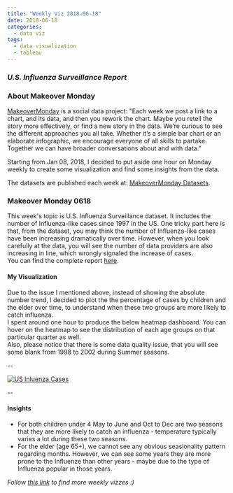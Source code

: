 ```yaml
---
title: "Weekly Viz 2018-06-18"
date: 2018-06-18
categories:
  - data viz
tags:
  - data visualization
  - tableau
---
```


### *U.S. Influenza Surveillance Report*


### About Makeover Monday

[MakeoverMonday](http://www.makeovermonday.co.uk/) is a social data project:
"Each week we post a link to a chart, and its data, and then you rework the chart.
Maybe you retell the story more effectively, or find a new story in the data.
We’re curious to see the different approaches you all take. Whether it’s a simple bar chart or an elaborate infographic, we encourage everyone of all skills to partake.
Together we can have broader conversations about and with data."

Starting from Jan 08, 2018, I decided to put aside one hour on Monday weekly to create some visualization and find some insights from the data.

The datasets are published each week at: [MakeoverMonday Datasets](http://www.makeovermonday.co.uk/data/).

### Makeover Monday 0618

This week's topic is U.S. Influenza Surveillance dataset. It includes the number of Influenza-like cases since 1997 in the US. One tricky part here is that, from the dataset, you may think the number of Influenza-like cases have been increasing dramatically over time. However, when you look carefully at the data, you will see the number of data providers are also increasing in line, which wrongly signaled the increase of cases.  
You can find the complete report [here](https://www.cdc.gov/flu/weekly/#S11).  

#### My Visualization

Due to the issue I mentioned above, instead of showing the absolute number trend, I decided to plot the the percentage of cases by children and the elder over time, to understand when these two groups are more likely to catch influenza.  
I spent around one hour to produce the below heatmap dashboard. You can hover on the heatmap to see the distribution of each age groups on that particular quarter as well.  
Also, please notice that there is some data quality issue, that you will see some blank from 1998 to 2002 during Summer seasons.  

--  
<div class='tableauPlaceholder' id='viz1529373762377' style='position: relative'>
<noscript><a href='#'>
  <img alt='US Inluenza Cases ' src='https:&#47;&#47;public.tableau.com&#47;static&#47;images&#47;Ma&#47;MakeOverMonday0618&#47;USInluenzaCases&#47;1_rss.png' style='border: none' />
</a></noscript>
<object class='tableauViz'  style='display:none;'>
  <param name='host_url' value='https%3A%2F%2Fpublic.tableau.com%2F' />
  <param name='embed_code_version' value='3' />
  <param name='site_root' value='' />
  <param name='name' value='MakeOverMonday0618&#47;USInluenzaCases' />
  <param name='tabs' value='no' />
  <param name='toolbar' value='yes' />
  <param name='static_image' value='https:&#47;&#47;public.tableau.com&#47;static&#47;images&#47;Ma&#47;MakeOverMonday0618&#47;USInluenzaCases&#47;1.png' />
  <param name='animate_transition' value='yes' />
  <param name='display_static_image' value='yes' />
  <param name='display_spinner' value='yes' />
  <param name='display_overlay' value='yes' />
  <param name='display_count' value='yes' />
  <param name='filter' value='publish=yes' />
</object></div>            
<script type='text/javascript'>     
  var divElement = document.getElementById('viz1529373762377');     
  var vizElement = divElement.getElementsByTagName('object')[0];      
  vizElement.style.width='800px';vizElement.style.height='827px';      
  var scriptElement = document.createElement('script');                
  scriptElement.src = 'https://public.tableau.com/javascripts/api/viz_v1.js';    
  vizElement.parentNode.insertBefore(scriptElement, vizElement);              
</script>  

--  

#### Insights
* For both children under 4 May to June and Oct to Dec are two seasons that they are more likely to catch an influenza - temperature typically varies a lot during these two seasons.    
* For the elder (age 65+), we cannot see any obvious seasionality pattern regarding months. However, we can see some years they are more prone to the Influenze than other years - maybe due to the type of Influenza popular in those years.    


*Follow [this link](https://yudong-94.github.io/personal-website/project/MakeOverMonday2018/) to find more weekly vizzes :)*